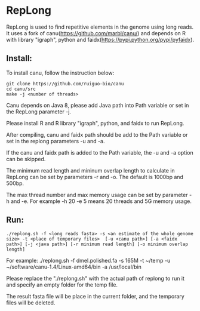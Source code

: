 # RepLong

RepLong is used to find repetitive elements in the genome using long reads. It uses a fork of canu(https://github.com/marbl/canu/) and depends on R with library "igraph", python and faidx(https://pypi.python.org/pypi/pyfaidx).

## Install:
To install canu, follow the instruction below:

	git clone https://github.com/ruiguo-bio/canu
	cd canu/src
	make -j <number of threads>

Canu depends on Java 8, please add Java path into Path variable or set in the RepLong parameter -j.

Please install R and R library "igraph", python, and faidx to run RepLong.

After compiling, canu and faidx path should be add to the Path variable or set in the replong parameters -u and -a.

If the canu and faidx path is added to the Path variable, the -u and -a option can be skipped.

The minimum read length and mininum overlap length to calculate in RepLong can be set by parameters -r and -o. The default is 1000bp and 500bp.

The max thread number and max memory usage can be set by parameter -h and -e. For example -h 20 -e 5 means 20 threads and 5G memory usage.
## Run:
	./replong.sh -f <long reads fasta> -s <an estimate of the whole genome size> -t <place of temporary files>  [-u <canu path>] [-a <faidx path>] [-j <java path>] [-r minimum read length] [-o minimum overlap length]

For example:
	./replong.sh -f dmel.polished.fa -s 165M  -t ~/temp -u ~/software/canu-1.4/Linux-amd64/bin -a /usr/local/bin


Please replace the "./replong.sh" with the actual path of replong to run it and specify an empty folder for the temp file.

The result fasta file will be place in the current folder, and the temporary files will be deleted.
